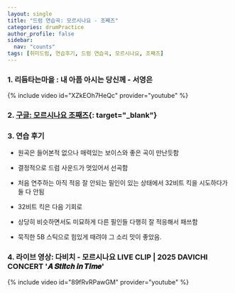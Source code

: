```yaml
---
layout: single
title: "드럼 연습곡: 모르시나요 - 조째즈"
categories: drumPractice
author_profile: false
sidebar:
  nav: "counts"
tags: [취미드럼, 연습후기, 드럼 연습곡, 모르시나요, 조째즈]
---
```


### 1. 리듬타는마을 : 내 아픔 아시는 당신께 - 서영은

{% include video id="XZkEOh7HeQc" provider="youtube" %}


### 2. [구글: 모르시나요 조째즈](https://www.google.com/search?q=%EB%AA%A8%EB%A5%B4%EC%8B%9C%EB%82%98%EC%9A%94+%EC%A1%B0%EC%A7%B8%EC%A6%88&rlz=1C5GCEM_enKR1138KR1138&oq=%EB%AA%A8%EB%A5%B4%EC%8B%9C%EB%82%98%EC%9A%94+%EC%A1%B0%EC%A7%B8%EC%A6%88&gs_lcrp=EgZjaHJvbWUyBggAEEUYOTIGCAEQRRg9MgYIAhBFGD0yBggDEEUYPdIBCDI2NDNqMGoxqAIAsAIA&sourceid=chrome&ie=UTF-8){: target="_blank"}

### 3. 연습 후기

- 원곡은 들어본적 없으나 매력있는 보이스와 좋은 곡이 만난듯함
- 결정적으로 드럼 사운드가 멋있어서 선곡함

- 처음 연주하는 아직 적응 잘 안되는 필인이 있는 상태에서 32비트 킥을 시도하다가 둘 다 안됨
- 32비트 킥은 다음 기회로
- 상당히 비슷하면서도 미묘하게 다른 필인들 다행히 잘 적응해서 패쓰함
- 묵직한 5B 스틱으로 힘있게 때려야 그 소리 맛이 좋았음.

### 4. 라이브 영상: 다비치 - 모르시나요 LIVE CLIP | 2025 DAVICHI CONCERT '𝑨 𝑺𝒕𝒊𝒕𝒄𝒉 𝒊𝒏 𝑻𝒊𝒎𝒆'

{% include video id="89fRvRPawGM" provider="youtube" %}
